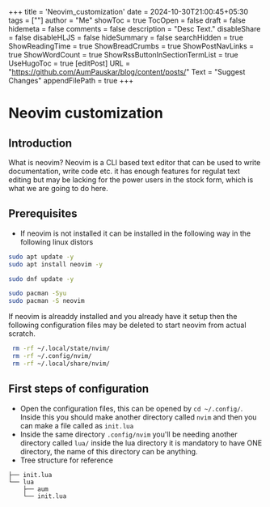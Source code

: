 +++
title = 'Neovim_customization'
date = 2024-10-30T21:00:45+05:30
tags = [""]
author = "Me"
showToc = true
TocOpen = false
draft = false
hidemeta = false
comments = false
description = "Desc Text."
disableShare = false
disableHLJS = false
hideSummary = false
searchHidden = true
ShowReadingTime = true
ShowBreadCrumbs = true
ShowPostNavLinks = true
ShowWordCount = true
ShowRssButtonInSectionTermList = true
UseHugoToc = true
[editPost]
    URL = "https://github.com/AumPauskar/blog/content/posts/"
    Text = "Suggest Changes"
    appendFilePath = true
+++

# Neovim customization

## Introduction
What is neovim? Neovim is a CLI based text editor that can be used to write documentation, write code etc. it has enough features for regulat text editing but may be lacking for the power users in the stock form, which is what we are going to do here.

## Prerequisites

- If neovim is not installed it can be installed in the following way in the following linux distors

```bash
sudo apt update -y
sudo apt install neovim -y
```

```bash
sudo dnf update -y
```

```bash
sudo pacman -Syu
sudo pacman -S neovim
```

If neovim is alreaddy installed and you already have it setup then the following configuration files may be deleted to start neovim from actual scratch.

```bash
 rm -rf ~/.local/state/nvim/
 rm -rf ~/.config/nvim/
 rm -rf ~/.local/share/nvim/
```

## First steps of configuration
- Open the configuration files, this can be opened by `cd ~/.config/`. Inside this you should make another directory called `nvim` and then you can make a file called as `init.lua`
- Inside the same directory `.config/nvim` you'll be needing another directory called `lua/` inside the lua directory it is mandatory to have ONE directory, the name of this directory can be anything.
- Tree structure for reference
```
├── init.lua
└── lua
    ├── aum
    └── init.lua
```

